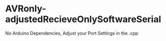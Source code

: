 # AVRonly-adjustedRecieveOnlySoftwareSerial
 No Arduino Dependencies,
 Adjust your Port Settings in the .cpp
